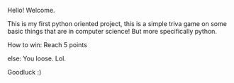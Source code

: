 Hello! Welcome.

This is my first python oriented project, this is a simple triva game on some basic things that are in computer science! But more specifically python. 

How to win: 
Reach 5 points

else: 
You loose. Lol.

Goodluck :)
